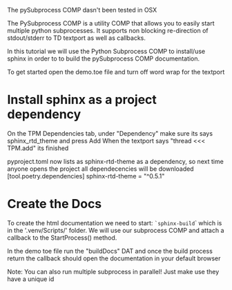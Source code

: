 The pySubprocess COMP dasn't been tested in OSX


The PySubprocess COMP is a utility COMP that allows you to easily start
multiple python subprocesses. It supports non blocking re-direction of
stdout/stderr to TD textport as well as callbacks.

In this tutorial we will use the Python Subprocess COMP to install/use
sphinx in order to to build the pySubprocess COMP documentation. 

To get started open the demo.toe file and turn off word wrap for the
textport


# Install sphinx as a project dependency

On the TPM Dependencies tab, under "Dependency" make sure its says sphinx_rtd_theme and press Add
When the textport says "thread <<< TPM.add" its finished 

pyproject.toml now lists as sphinx-rtd-theme as a dependency, so next time anyone opens the project all dependecencies will be downloaded
[tool.poetry.dependencies]
sphinx-rtd-theme = "^0.5.1"


# Create the Docs

To create the html documentation we need to start: `` `sphinx-build ``\`
which is in the '.venv/Scripts/' folder. We will use our 
subprocess COMP and  attach a callback  to the StartProcess() method.

In the demo toe file run the "buildDocs" DAT and once the build process return the callback should open the documentation in your default browser

Note: You can also run multiple subprocess in parallel! Just make use they have a unique id
